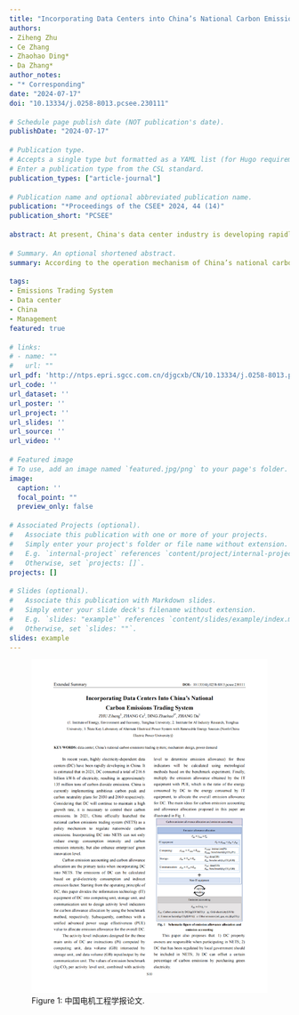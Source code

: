 ```yaml
---
title: "Incorporating Data Centers into China’s National Carbon Emissions Trading System"
authors:
- Ziheng Zhu
- Ce Zhang
- Zhaohao Ding*
- Da Zhang*
author_notes:
- "* Corresponding"
date: "2024-07-17"
doi: "10.13334/j.0258-8013.pcsee.230111"

# Schedule page publish date (NOT publication's date).
publishDate: "2024-07-17"

# Publication type.
# Accepts a single type but formatted as a YAML list (for Hugo requirements).
# Enter a publication type from the CSL standard.
publication_types: ["article-journal"]

# Publication name and optional abbreviated publication name.
publication: "*Proceedings of the CSEE* 2024, 44 (14)"
publication_short: "PCSEE"

abstract: At present, China's data center industry is developing rapidly, with a large scale and huge power consumption, resulting in a large number of indirect greenhouse gas emissions. With the proposal of "carbon peak" and "carbon neutrality" goals, the data center can be brought into China’s national carbon emissions trading system to guide the green development of the data center and regulate the energy efficiency of the data center from a higher level. According to the operation mechanism of China’s national carbon emissions trading system and starting from the operation mechanism of each component of the data center, this paper designs the management mechanisms including the allocation method of carbon emission quota, carbon emission accounting method and data quality supervision of the data center, and determines the responsibility subject and scale boundary of the data center incorporated into China’s national carbon emissions trading system in combination with the existing policies.

# Summary. An optional shortened abstract.
summary: According to the operation mechanism of China’s national carbon emissions trading system and starting from the operation mechanism of each component of the data center, this paper designs the management mechanisms including the allocation method of carbon emission quota, carbon emission accounting method and data quality supervision of the data center, and determines the responsibility subject and scale boundary of the data center incorporated into China’s national carbon emissions trading system in combination with the existing policies.

tags:
- Emissions Trading System
- Data center
- China
- Management
featured: true

# links:
# - name: ""
#   url: ""
url_pdf: 'http://ntps.epri.sgcc.com.cn/djgcxb/CN/10.13334/j.0258-8013.pcsee.230111'
url_code: ''
url_dataset: ''
url_poster: ''
url_project: ''
url_slides: ''
url_source: ''
url_video: ''

# Featured image
# To use, add an image named `featured.jpg/png` to your page's folder. 
image:
  caption: ''
  focal_point: ""
  preview_only: false

# Associated Projects (optional).
#   Associate this publication with one or more of your projects.
#   Simply enter your project's folder or file name without extension.
#   E.g. `internal-project` references `content/project/internal-project/index.md`.
#   Otherwise, set `projects: []`.
projects: []

# Slides (optional).
#   Associate this publication with Markdown slides.
#   Simply enter your slide deck's filename without extension.
#   E.g. `slides: "example"` references `content/slides/example/index.md`.
#   Otherwise, set `slides: ""`.
slides: example
---
```


<figure>
  <img src="./paper.png" alt="pnas_papaer">
  <figcaption>Figure 1: 中国电机工程学报论文.</figcaption>
</figure>
